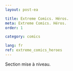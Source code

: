 ```yaml
---
layout: post-ea

title: Extreme Comics. Héros.
meta: Extreme Comics. Héros.
order: 1

category: comics

lang: fr
ref: extreme_comics_heroes
---
```


Section mise à niveau.
